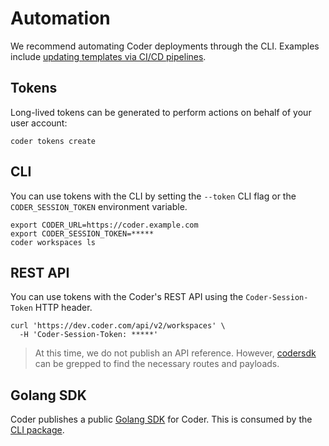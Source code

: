 # Automation

We recommend automating Coder deployments through the CLI. Examples include [updating templates via CI/CD pipelines](../templates/change-management.md).

## Tokens

Long-lived tokens can be generated to perform actions on behalf of your user account:

```console
coder tokens create
```

## CLI

You can use tokens with the CLI by setting the `--token` CLI flag or the `CODER_SESSION_TOKEN`
environment variable.

```console
export CODER_URL=https://coder.example.com
export CODER_SESSION_TOKEN=*****
coder workspaces ls
```

## REST API

You can use tokens with the Coder's REST API using the `Coder-Session-Token` HTTP header.

```console
curl 'https://dev.coder.com/api/v2/workspaces' \
  -H 'Coder-Session-Token: *****'
```

> At this time, we do not publish an API reference. However, [codersdk](https://github.com/coder/coder/tree/main/codersdk) can be grepped to find the necessary routes and payloads.

## Golang SDK

Coder publishes a public [Golang SDK](https://pkg.go.dev/github.com/coder/coder/codersdk) for Coder. This is consumed by the [CLI package](https://github.com/coder/coder/tree/main/cli).
